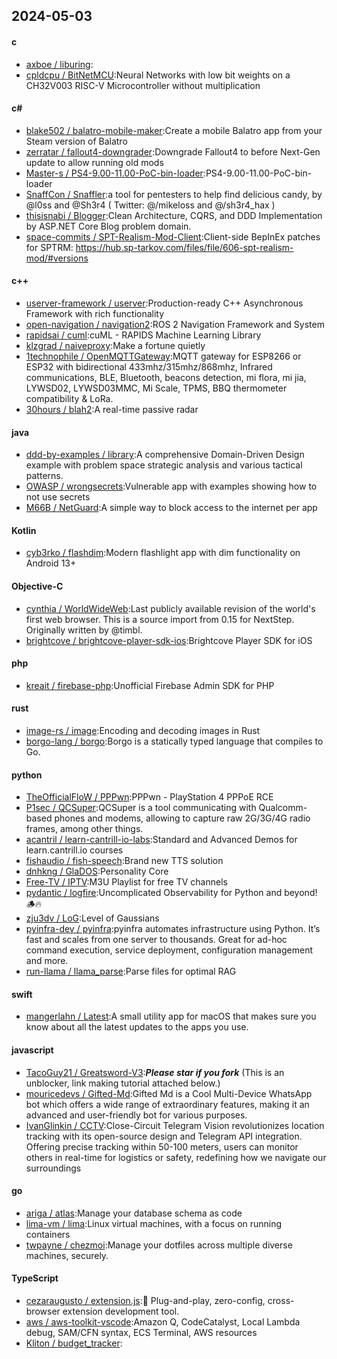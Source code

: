 ## 2024-05-03
#### c
* [axboe / liburing](https://github.com/axboe/liburing):
* [cpldcpu / BitNetMCU](https://github.com/cpldcpu/BitNetMCU):Neural Networks with low bit weights on a CH32V003 RISC-V Microcontroller without multiplication
#### c#
* [blake502 / balatro-mobile-maker](https://github.com/blake502/balatro-mobile-maker):Create a mobile Balatro app from your Steam version of Balatro
* [zerratar / fallout4-downgrader](https://github.com/zerratar/fallout4-downgrader):Downgrade Fallout4 to before Next-Gen update to allow running old mods
* [Master-s / PS4-9.00-11.00-PoC-bin-loader](https://github.com/Master-s/PS4-9.00-11.00-PoC-bin-loader):PS4-9.00-11.00-PoC-bin-loader
* [SnaffCon / Snaffler](https://github.com/SnaffCon/Snaffler):a tool for pentesters to help find delicious candy, by @l0ss and @Sh3r4 ( Twitter: @/mikeloss and @/sh3r4_hax )
* [thisisnabi / Blogger](https://github.com/thisisnabi/Blogger):Clean Architecture, CQRS, and DDD Implementation by ASP.NET Core Blog problem domain.
* [space-commits / SPT-Realism-Mod-Client](https://github.com/space-commits/SPT-Realism-Mod-Client):Client-side BepInEx patches for SPTRM: https://hub.sp-tarkov.com/files/file/606-spt-realism-mod/#versions
#### c++
* [userver-framework / userver](https://github.com/userver-framework/userver):Production-ready C++ Asynchronous Framework with rich functionality
* [open-navigation / navigation2](https://github.com/open-navigation/navigation2):ROS 2 Navigation Framework and System
* [rapidsai / cuml](https://github.com/rapidsai/cuml):cuML - RAPIDS Machine Learning Library
* [klzgrad / naiveproxy](https://github.com/klzgrad/naiveproxy):Make a fortune quietly
* [1technophile / OpenMQTTGateway](https://github.com/1technophile/OpenMQTTGateway):MQTT gateway for ESP8266 or ESP32 with bidirectional 433mhz/315mhz/868mhz, Infrared communications, BLE, Bluetooth, beacons detection, mi flora, mi jia, LYWSD02, LYWSD03MMC, Mi Scale, TPMS, BBQ thermometer compatibility & LoRa.
* [30hours / blah2](https://github.com/30hours/blah2):A real-time passive radar
#### java
* [ddd-by-examples / library](https://github.com/ddd-by-examples/library):A comprehensive Domain-Driven Design example with problem space strategic analysis and various tactical patterns.
* [OWASP / wrongsecrets](https://github.com/OWASP/wrongsecrets):Vulnerable app with examples showing how to not use secrets
* [M66B / NetGuard](https://github.com/M66B/NetGuard):A simple way to block access to the internet per app
#### Kotlin
* [cyb3rko / flashdim](https://github.com/cyb3rko/flashdim):Modern flashlight app with dim functionality on Android 13+
#### Objective-C
* [cynthia / WorldWideWeb](https://github.com/cynthia/WorldWideWeb):Last publicly available revision of the world's first web browser. This is a source import from 0.15 for NextStep. Originally written by @timbl.
* [brightcove / brightcove-player-sdk-ios](https://github.com/brightcove/brightcove-player-sdk-ios):Brightcove Player SDK for iOS
#### php
* [kreait / firebase-php](https://github.com/kreait/firebase-php):Unofficial Firebase Admin SDK for PHP
#### rust
* [image-rs / image](https://github.com/image-rs/image):Encoding and decoding images in Rust
* [borgo-lang / borgo](https://github.com/borgo-lang/borgo):Borgo is a statically typed language that compiles to Go.
#### python
* [TheOfficialFloW / PPPwn](https://github.com/TheOfficialFloW/PPPwn):PPPwn - PlayStation 4 PPPoE RCE
* [P1sec / QCSuper](https://github.com/P1sec/QCSuper):QCSuper is a tool communicating with Qualcomm-based phones and modems, allowing to capture raw 2G/3G/4G radio frames, among other things.
* [acantril / learn-cantrill-io-labs](https://github.com/acantril/learn-cantrill-io-labs):Standard and Advanced Demos for learn.cantrill.io courses
* [fishaudio / fish-speech](https://github.com/fishaudio/fish-speech):Brand new TTS solution
* [dnhkng / GlaDOS](https://github.com/dnhkng/GlaDOS):Personality Core
* [Free-TV / IPTV](https://github.com/Free-TV/IPTV):M3U Playlist for free TV channels
* [pydantic / logfire](https://github.com/pydantic/logfire):Uncomplicated Observability for Python and beyond! 🪵🔥
* [zju3dv / LoG](https://github.com/zju3dv/LoG):Level of Gaussians
* [pyinfra-dev / pyinfra](https://github.com/pyinfra-dev/pyinfra):pyinfra automates infrastructure using Python. It’s fast and scales from one server to thousands. Great for ad-hoc command execution, service deployment, configuration management and more.
* [run-llama / llama_parse](https://github.com/run-llama/llama_parse):Parse files for optimal RAG
#### swift
* [mangerlahn / Latest](https://github.com/mangerlahn/Latest):A small utility app for macOS that makes sure you know about all the latest updates to the apps you use.
#### javascript
* [TacoGuy21 / Greatsword-V3](https://github.com/TacoGuy21/Greatsword-V3):***Please star if you fork*** (This is an unblocker, link making tutorial attached below.)
* [mouricedevs / Gifted-Md](https://github.com/mouricedevs/Gifted-Md):Gifted Md is a Cool Multi-Device WhatsApp bot which offers a wide range of extraordinary features, making it an advanced and user-friendly bot for various purposes.
* [IvanGlinkin / CCTV](https://github.com/IvanGlinkin/CCTV):Close-Circuit Telegram Vision revolutionizes location tracking with its open-source design and Telegram API integration. Offering precise tracking within 50-100 meters, users can monitor others in real-time for logistics or safety, redefining how we navigate our surroundings
#### go
* [ariga / atlas](https://github.com/ariga/atlas):Manage your database schema as code
* [lima-vm / lima](https://github.com/lima-vm/lima):Linux virtual machines, with a focus on running containers
* [twpayne / chezmoi](https://github.com/twpayne/chezmoi):Manage your dotfiles across multiple diverse machines, securely.
#### TypeScript
* [cezaraugusto / extension.js](https://github.com/cezaraugusto/extension.js):🧩 Plug-and-play, zero-config, cross-browser extension development tool.
* [aws / aws-toolkit-vscode](https://github.com/aws/aws-toolkit-vscode):Amazon Q, CodeCatalyst, Local Lambda debug, SAM/CFN syntax, ECS Terminal, AWS resources
* [Kliton / budget_tracker](https://github.com/Kliton/budget_tracker):
